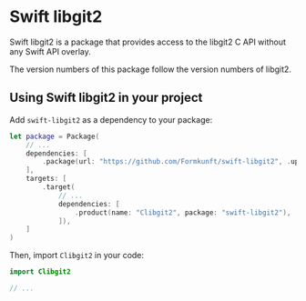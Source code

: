 # Swift libgit2

Swift libgit2 is a package that provides access to the libgit2 C API without any Swift API overlay.

The version numbers of this package follow the version numbers of libgit2.

## Using Swift libgit2 in your project

Add `swift-libgit2` as a dependency to your package:

```swift
let package = Package(
    // ...
    dependencies: [
        .package(url: "https://github.com/Formkunft/swift-libgit2", .upToNextMinor(from: "1.9.0")),
    ],
    targets: [
        .target(
            // ...
            dependencies: [
                .product(name: "Clibgit2", package: "swift-libgit2"),
            ]),
    ]
)
```

Then, import `Clibgit2` in your code:

```swift
import Clibgit2

// ...
```
